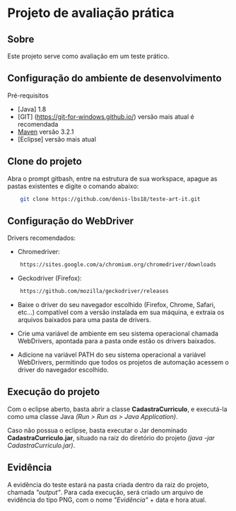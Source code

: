 # Projeto de avaliação prática

## Sobre
Este projeto serve como avaliação em um teste prático.

## Configuração do ambiente de desenvolvimento

Pré-requisitos

* [Java] 1.8
* [GIT] (https://git-for-windows.github.io/) versão mais atual é recomendada
* [Maven](http://pow.cx/) versão 3.2.1
* [Eclipse] versão mais atual

## Clone do projeto

Abra o prompt gitbash, entre na estrutura de sua workspace, apague as pastas existentes e digite o comando abaixo:

```sh
	git clone https://github.com/denis-lbs18/teste-art-it.git
```

## Configuração do WebDriver

Drivers recomendados:

* Chromedriver:

```sh
    https://sites.google.com/a/chromium.org/chromedriver/downloads
```
* Geckodriver (Firefox):

```sh
    https://github.com/mozilla/geckodriver/releases
```

* Baixe o driver do seu navegador escolhido (Firefox, Chrome, Safari, etc...) compatível com a versão instalada em sua máquina, e extraia os arquivos baixados para uma pasta de drivers.

* Crie uma variável de ambiente em seu sistema operacional chamada WebDrivers, apontada para a pasta onde estão os drivers baixados.

* Adicione na variável PATH do seu sistema operacional a variável WebDrivers, permitindo que todos os projetos de automação acessem o driver do navegador escolhido.

## Execução do projeto

Com o eclipse aberto, basta abrir a classe **CadastraCurriculo**, e executá-la como uma classe Java *(Run > Run as > Java Application)*.

Caso não possua o eclipse, basta executar o Jar denominado **CadastraCurriculo.jar**, situado na raiz do diretório do projeto *(java -jar CadastraCurriculo.jar)*.

## Evidência

A evidência do teste estará na pasta criada dentro da raiz do projeto, chamada *"output"*. Para cada execução, será criado um arquivo de evidência do tipo PNG, com o nome *"Evidência"* + data e hora atual.